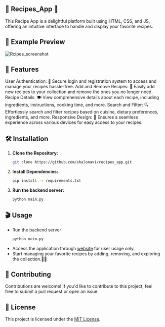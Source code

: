 
## 🍳 Recipes_App 🥘
This Recipe App is a delightful platform built using HTML, CSS, and JS, offering an intuitive interface to handle and display your favorite recipes.

## 🌟 Example Preview
![Rcipes_screenshot](https://github.com/shalomavi/recipes_app/assets/85420763/a06c0882-95dd-42a1-9b5a-7fbbced886cd "recipes_app_screenshot")


## 🚀 Features
User Authentication: 🔐 Secure login and registration system to access and manage your recipes hassle-free.
Add and Remove Recipes: 📝 Easily add new recipes to your collection and remove the ones you no longer need.
Recipe Details: 🍽️ View comprehensive details about each recipe, including ingredients, instructions, cooking time, and more.
Search and Filter: 🔍 Effortlessly search and filter recipes based on cuisine, dietary preferences, ingredients, and more.
Responsive Design: 📱 Ensures a seamless experience across various devices for easy access to your recipes.

## 🛠️ Installation

1. **Clone the Repository:**
   ```sh
   git clone https://github.com/shalomavi/recipes_app.git
   ```

2. **Install Dependencies:**
   ```sh
   pip install -r requirements.txt
   ```

3. **Run the backend server:**
   ```sh
   python main.py
   ```

## 🎬 Usage
- Run the backend server
   ```sh
   python main.py
   ```
- Access the application through [website](https://shalomavi.github.io/recipes_app/) for user usage only.
- Start managing your favorite recipes by adding, removing, and exploring the collection.🍿🎉

## 🤝 Contributing

Contributions are welcome! If you'd like to contribute to this project, feel free to submit a pull request or open an issue.

## 📄 License

This project is licensed under the [MIT License](https://www.mit.edu/~amini/LICENSE.md).
